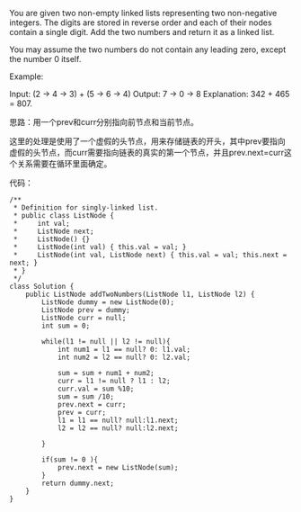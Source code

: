 You are given two non-empty linked lists representing two non-negative integers. The digits are stored in reverse order and each of their nodes contain a single digit. Add the two numbers and return it as a linked list.

You may assume the two numbers do not contain any leading zero, except the number 0 itself.

Example:

Input: (2 -> 4 -> 3) + (5 -> 6 -> 4)
Output: 7 -> 0 -> 8
Explanation: 342 + 465 = 807.


思路：用一个prev和curr分别指向前节点和当前节点。

这里的处理是使用了一个虚假的头节点，用来存储链表的开头，其中prev要指向虚假的头节点，而curr需要指向链表的真实的第一个节点，并且prev.next=curr这个关系需要在循环里面确定。

代码：
```
/**
 * Definition for singly-linked list.
 * public class ListNode {
 *     int val;
 *     ListNode next;
 *     ListNode() {}
 *     ListNode(int val) { this.val = val; }
 *     ListNode(int val, ListNode next) { this.val = val; this.next = next; }
 * }
 */
class Solution {
    public ListNode addTwoNumbers(ListNode l1, ListNode l2) {
        ListNode dummy = new ListNode(0);
        ListNode prev = dummy;
        ListNode curr = null;
        int sum = 0;
        
        while(l1 != null || l2 != null){
            int num1 = l1 == null? 0: l1.val;
            int num2 = l2 == null? 0: l2.val;
            
            sum = sum + num1 + num2;
            curr = l1 != null ? l1 : l2;
            curr.val = sum %10;
            sum = sum /10;
            prev.next = curr;
            prev = curr;
            l1 = l1 == null? null:l1.next;
            l2 = l2 == null? null:l2.next;
            
        } 
        
        if(sum != 0 ){
            prev.next = new ListNode(sum);
        }
        return dummy.next;
    }
}
```